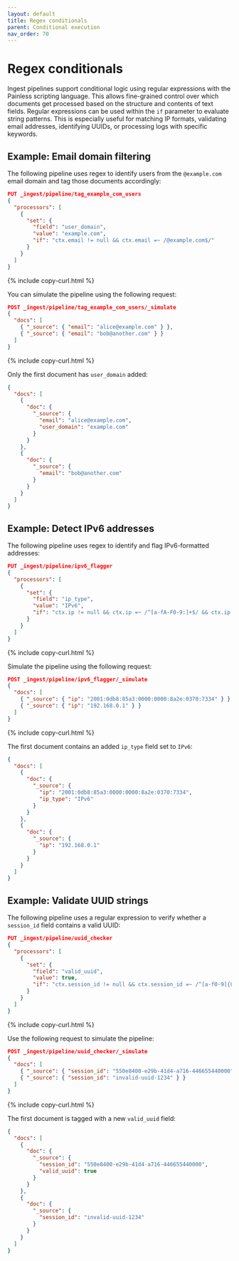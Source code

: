 ```yaml
---
layout: default
title: Regex conditionals
parent: Conditional execution
nav_order: 70
---
```


# Regex conditionals

Ingest pipelines support conditional logic using regular expressions with the Painless scripting language. This allows fine-grained control over which documents get processed based on the structure and contents of text fields. Regular expressions can be used within the `if` parameter to evaluate string patterns. This is especially useful for matching IP formats, validating email addresses, identifying UUIDs, or processing logs with specific keywords.

## Example: Email domain filtering

The following pipeline uses regex to identify users from the `@example.com` email domain and tag those documents accordingly:

```json
PUT _ingest/pipeline/tag_example_com_users
{
  "processors": [
    {
      "set": {
        "field": "user_domain",
        "value": "example.com",
        "if": "ctx.email != null && ctx.email =~ /@example.com$/"
      }
    }
  ]
}
```
{% include copy-curl.html %}

You can simulate the pipeline using the following request:

```json
POST _ingest/pipeline/tag_example_com_users/_simulate
{
  "docs": [
    { "_source": { "email": "alice@example.com" } },
    { "_source": { "email": "bob@another.com" } }
  ]
}
```
{% include copy-curl.html %}

Only the first document has `user_domain` added:

```json
{
  "docs": [
    {
      "doc": {
        "_source": {
          "email": "alice@example.com",
          "user_domain": "example.com"
        }
      }
    },
    {
      "doc": {
        "_source": {
          "email": "bob@another.com"
        }
      }
    }
  ]
}
```

## Example: Detect IPv6 addresses

The following pipeline uses regex to identify and flag IPv6-formatted addresses:

```json
PUT _ingest/pipeline/ipv6_flagger
{
  "processors": [
    {
      "set": {
        "field": "ip_type",
        "value": "IPv6",
        "if": "ctx.ip != null && ctx.ip =~ /^[a-fA-F0-9:]+$/ && ctx.ip.contains(':')"
      }
    }
  ]
}
```
{% include copy-curl.html %}

Simulate the pipeline using the following request:

```json
POST _ingest/pipeline/ipv6_flagger/_simulate
{
  "docs": [
    { "_source": { "ip": "2001:0db8:85a3:0000:0000:8a2e:0370:7334" } },
    { "_source": { "ip": "192.168.0.1" } }
  ]
}
```
{% include copy-curl.html %}

The first document contains an added `ip_type` field set to `IPv6`:

```json
{
  "docs": [
    {
      "doc": {
        "_source": {
          "ip": "2001:0db8:85a3:0000:0000:8a2e:0370:7334",
          "ip_type": "IPv6"
        }
      }
    },
    {
      "doc": {
        "_source": {
          "ip": "192.168.0.1"
        }
      }
    }
  ]
}
```

## Example: Validate UUID strings

The following pipeline uses a regular expression to verify whether a `session_id` field contains a valid UUID:

```json
PUT _ingest/pipeline/uuid_checker
{
  "processors": [
    {
      "set": {
        "field": "valid_uuid",
        "value": true,
        "if": "ctx.session_id != null && ctx.session_id =~ /^[a-f0-9]{8}-[a-f0-9]{4}-4[a-f0-9]{3}-[89ab][a-f0-9]{3}-[a-f0-9]{12}$/"
      }
    }
  ]
}
```
{% include copy-curl.html %}

Use the following request to simulate the pipeline:

```json
POST _ingest/pipeline/uuid_checker/_simulate
{
  "docs": [
    { "_source": { "session_id": "550e8400-e29b-41d4-a716-446655440000" } },
    { "_source": { "session_id": "invalid-uuid-1234" } }
  ]
}
```
{% include copy-curl.html %}

The first document is tagged with a new `valid_uuid` field:

```json
{
  "docs": [
    {
      "doc": {
        "_source": {
          "session_id": "550e8400-e29b-41d4-a716-446655440000",
          "valid_uuid": true
        }
      }
    },
    {
      "doc": {
        "_source": {
          "session_id": "invalid-uuid-1234"
        }
      }
    }
  ]
}
```
